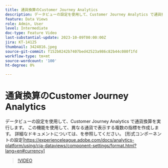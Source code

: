 ```yaml
---
title: 通貨換算のCustomer Journey Analytics
description: データビューの設定を使用して、Customer Journey Analytics で通貨換算を実行します。 この機能を使用して、異なる通貨で表示する複数の指標を作成します。 詳細なドキュメントについては、[ 形式コンポーネントの設定|https://experienceleague.adobe.com/docs/analytics-platform/using/cja-dataviews/component-settings/format.html?lang=en#currency] を参照してください。
feature: Data Views
role: Admin, User
level: Intermediate
doc-type: Feature Video
last-substantial-update: 2023-10-09T00:00:00Z
jira: KT-14125
thumbnail: 3424816.jpeg
source-git-commit: f152b0242b7407bed42523a986c82b44c080f1fd
workflow-type: tm+mt
source-wordcount: '100'
ht-degree: 0%

---
```



# 通貨換算のCustomer Journey Analytics

データビューの設定を使用して、Customer Journey Analytics で通貨換算を実行します。 この機能を使用して、異なる通貨で表示する複数の指標を作成します。 詳細なドキュメントについては、を参照してください。 [形式コンポーネントの設定|https://experienceleague.adobe.com/docs/analytics-platform/using/cja-dataviews/component-settings/format.html?lang=en#currency]

>[!VIDEO](https://video.tv.adobe.com/v/3424816/?learn=on)
